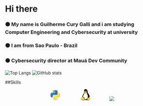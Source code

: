 # Hi there
### ⚫ My name is Guilherme Cury Galli and i am studying Computer Engineering and Cybersecurity at university
### ⚫ I am from Sao Paulo - Brazil
### ⚫ Cybersecurity director at Mauá Dev Community


![Top Langs](https://github-readme-stats.vercel.app/api/top-langs/?username=Guilherme-Galli77&layout=compact&langs_count=32&theme=great-gatsby)
![GitHub stats](https://github-readme-stats.vercel.app/api?username=Guilherme-Galli77&theme=great-gatsby&show_icons=true)

##Skills
<p align="center">
    <img height="40" src="https://raw.githubusercontent.com/devicons/devicon/master/icons/python/python-original.svg">
    &nbsp;&nbsp;&nbsp;&nbsp;&nbsp;&nbsp;&nbsp;&nbsp;&nbsp;&nbsp;&nbsp;&nbsp;&nbsp;
    <img height="40" src="https://raw.githubusercontent.com/devicons/devicon/master/icons/linux/linux-original.svg">
    &nbsp;&nbsp;&nbsp;&nbsp;&nbsp;&nbsp;&nbsp;&nbsp;&nbsp;&nbsp;&nbsp;&nbsp;&nbsp;
    <img height="40" src="https://toppng.com/uploads/preview/kali-linux-logo-11562915225uyursxhbp6.png">
  
  
<!--
**Guilherme-Galli77/Guilherme-Galli77** is a ✨ _special_ ✨ repository because its `README.md` (this file) appears on your GitHub profile.

Here are some ideas to get you started:

- 🔭 I’m currently working on ...
- 🌱 I’m currently learning ...
- 👯 I’m looking to collaborate on ...
- 🤔 I’m looking for help with ...
- 💬 Ask me about ...
- 📫 How to reach me: ...
- 😄 Pronouns: ...
- ⚡ Fun fact: ...
-->
